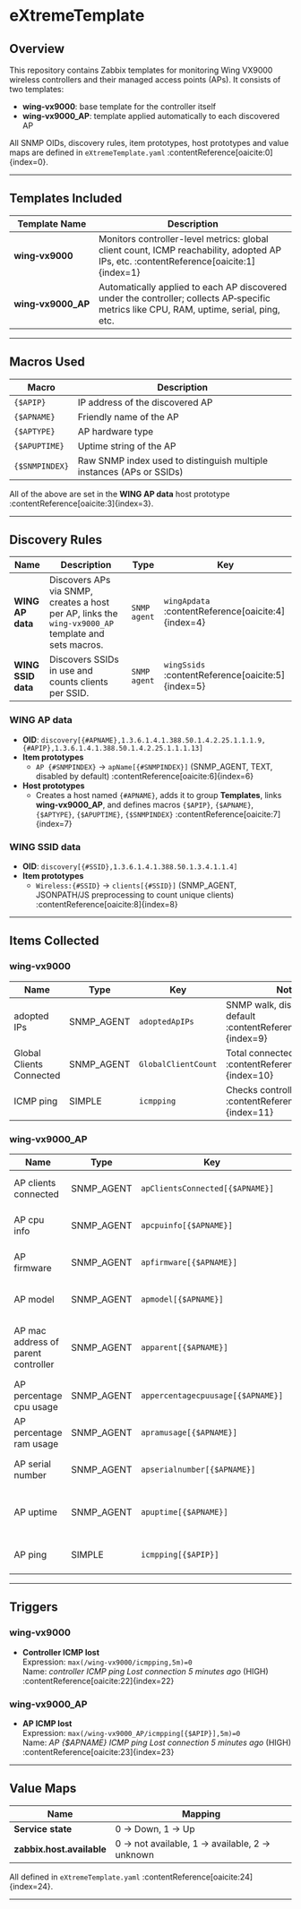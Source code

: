 # eXtremeTemplate

## Overview

This repository contains Zabbix templates for monitoring Wing VX9000 wireless controllers and their managed access points (APs). It consists of two templates:

- **wing‑vx9000**: base template for the controller itself  
- **wing‑vx9000_AP**: template applied automatically to each discovered AP  

All SNMP OIDs, discovery rules, item prototypes, host prototypes and value maps are defined in `eXtremeTemplate.yaml` :contentReference[oaicite:0]{index=0}.

---

## Templates Included

| Template Name     | Description                                               |
|-------------------|-----------------------------------------------------------|
| **wing‑vx9000**   | Monitors controller-level metrics: global client count, ICMP reachability, adopted AP IPs, etc. :contentReference[oaicite:1]{index=1} |
| **wing‑vx9000_AP**| Automatically applied to each AP discovered under the controller; collects AP‑specific metrics like CPU, RAM, uptime, serial, ping, etc.|

---

## Macros Used

| Macro        | Description                                                             |
|--------------|-------------------------------------------------------------------------|
| `{$APIP}`    | IP address of the discovered AP                                         |
| `{$APNAME}`  | Friendly name of the AP                                                 |
| `{$APTYPE}`  | AP hardware type                                                        |
| `{$APUPTIME}`| Uptime string of the AP                                                 |
| `{$SNMPINDEX}`| Raw SNMP index used to distinguish multiple instances (APs or SSIDs)   |

All of the above are set in the **WING AP data** host prototype :contentReference[oaicite:3]{index=3}.

---

## Discovery Rules

| Name             | Description                                                                                          | Type         | Key           |
|------------------|------------------------------------------------------------------------------------------------------|--------------|---------------|
| **WING AP data** | Discovers APs via SNMP, creates a host per AP, links the `wing‑vx9000_AP` template and sets macros. | `SNMP agent` | `wingApdata`  :contentReference[oaicite:4]{index=4} |
| **WING SSID data** | Discovers SSIDs in use and counts clients per SSID.                                               | `SNMP agent` | `wingSsids`   :contentReference[oaicite:5]{index=5} |

### WING AP data

- **OID**: `discovery[{#APNAME},1.3.6.1.4.1.388.50.1.4.2.25.1.1.1.9,{#APIP},1.3.6.1.4.1.388.50.1.4.2.25.1.1.1.13]`  
- **Item prototypes**  
  - `AP {#SNMPINDEX}` → `apName[{#SNMPINDEX}]` (SNMP_AGENT, TEXT, disabled by default) :contentReference[oaicite:6]{index=6}  
- **Host prototypes**  
  - Creates a host named `{#APNAME}`, adds it to group **Templates**, links **wing‑vx9000_AP**, and defines macros `{$APIP}`, `{$APNAME}`, `{$APTYPE}`, `{$APUPTIME}`, `{$SNMPINDEX}` :contentReference[oaicite:7]{index=7}  

### WING SSID data

- **OID**: `discovery[{#SSID},1.3.6.1.4.1.388.50.1.3.4.1.1.4]`  
- **Item prototypes**  
  - `Wireless:{#SSID}` → `clients[{#SSID}]` (SNMP_AGENT, JSONPATH/JS preprocessing to count unique clients) :contentReference[oaicite:8]{index=8}  

---

## Items Collected

### wing‑vx9000

| Name                      | Type         | Key              | Notes                                  |
|---------------------------|--------------|------------------|----------------------------------------|
| adopted IPs               | SNMP_AGENT   | `adoptedApIPs`   | SNMP walk, disabled by default        :contentReference[oaicite:9]{index=9} |
| Global Clients Connected  | SNMP_AGENT   | `GlobalClientCount` | Total connected clients            :contentReference[oaicite:10]{index=10} |
| ICMP ping                 | SIMPLE       | `icmpping`       | Checks controller reachability        :contentReference[oaicite:11]{index=11} |

### wing‑vx9000_AP

| Name                              | Type         | Key                           | Notes                                                        |
|-----------------------------------|--------------|-------------------------------|--------------------------------------------------------------|
| AP clients connected              | SNMP_AGENT   | `apClientsConnected[{$APNAME}]` | Current client count on AP                                  :contentReference[oaicite:12]{index=12} |
| AP cpu info                       | SNMP_AGENT   | `apcpuinfo[{$APNAME}]`        | Device CPU info (TEXT)                                     :contentReference[oaicite:13]{index=13} |
| AP firmware                       | SNMP_AGENT   | `apfirmware[{$APNAME}]`       | Firmware version (TEXT)                                     :contentReference[oaicite:14]{index=14} |
| AP model                          | SNMP_AGENT   | `apmodel[{$APNAME}]`          | Model identifier (TEXT)                                     :contentReference[oaicite:15]{index=15} |
| AP mac address of parent controller | SNMP_AGENT | `apparent[{$APNAME}]`         | Parent controller MAC (SNMP_GET_VALUE preprocessing)        :contentReference[oaicite:16]{index=16} |
| AP percentage cpu usage           | SNMP_AGENT   | `appercentagecpuusage[{$APNAME}]` | Multiplied by 0.1                                         :contentReference[oaicite:17]{index=17} |
| AP percentage ram usage           | SNMP_AGENT   | `apramusage[{$APNAME}]`       | Calculated via JavaScript                                  :contentReference[oaicite:18]{index=18} |
| AP serial number                  | SNMP_AGENT   | `apserialnumber[{$APNAME}]`   | Serial number (TEXT)                                        :contentReference[oaicite:19]{index=19} |
| AP uptime                         | SNMP_AGENT   | `apuptime[{$APNAME}]`         | Uptime in seconds (JS parsing)                             :contentReference[oaicite:20]{index=20} |
| AP ping                           | SIMPLE       | `icmpping[{$APIP}]`           | Reachability test for each AP                              :contentReference[oaicite:21]{index=21} |

---

## Triggers

### wing‑vx9000

- **Controller ICMP lost**  
  Expression: `max(/wing‑vx9000/icmpping,5m)=0`  
  Name: _controller ICMP ping Lost connection 5 minutes ago_ (HIGH) :contentReference[oaicite:22]{index=22}  

### wing‑vx9000_AP

- **AP ICMP lost**  
  Expression: `max(/wing‑vx9000_AP/icmpping[{$APIP}],5m)=0`  
  Name: _AP {$APNAME} ICMP ping Lost connection 5 minutes ago_ (HIGH) :contentReference[oaicite:23]{index=23}  

---

## Value Maps

| Name                            | Mapping                                          |
|---------------------------------|--------------------------------------------------|
| **Service state**               | 0 → Down, 1 → Up                                 |
| **zabbix.host.available**       | 0 → not available, 1 → available, 2 → unknown    |

All defined in `eXtremeTemplate.yaml` :contentReference[oaicite:24]{index=24}.  

---

